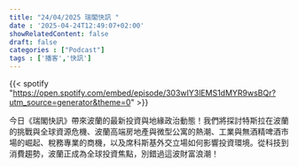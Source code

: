 ```yaml
---
title: "24/04/2025 瑞閣快訊 "
date : '2025-04-24T12:49:07+02:00'
showRelatedContent: false
draft: false
categories : ["Podcast"]
tags : ['播客','快訊']
---
```

{{< spotify "https://open.spotify.com/embed/episode/303wIY3lEMS1dMYR9wsBQr?utm_source=generator&theme=0" >}}

今日《瑞閣快訊》帶來波蘭的最新投資與地緣政治動態！我們將探討特斯拉在波蘭的挑戰與全球資源危機、波蘭高端房地產與微型公寓的熱潮、工業與無酒精啤酒市場的崛起、稅務專業的商機，以及席科斯基外交立場如何影響投資環境。從科技到消費趨勢，波蘭正成為全球投資焦點，別錯過這波財富浪潮！